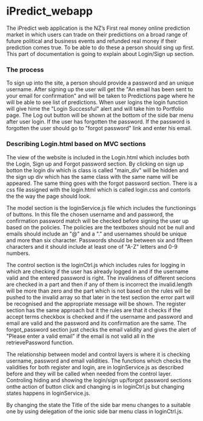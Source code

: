# iPredict_webapp
The iPredict web application is the NZ’s First real money online prediction market in which users can trade on their predictions on a broad range of future political and business events and refunded real money if their prediction comes true. To be able to do these a person should sing up first. This part of documentation is going to explain about Login/Sign up section.

### The process
To sign up into the site, a person should provide a password and an unique username. After signing up the user will get the "An email has been sent to your email for confirmation" and will be taken to Predictions page where he will be able to see list of predictions. When user logins the login function will give hime the "Login Successful" alert and will take him to Portfolio page. The Log out button will be shown at the bottom of the side bar menu after user login. If the user has forgotten the password. If the password is forgotten the user should go to "forgot password" link and enter his email. 

### Describing Login.html based on MVC sections
The view of the website is included in the Login.html which includes both the Login, Sign up and Forgot password section. By clicking on sign up botton the login div which is class is called "main_div" will be hidden and the sign up div which has the same class with the same name will be appeared. The same thing goes with the forgot password section.
There is a css file assigned with the login.html which is called login.css and contorls the the way the page should look.

The model section is the loginService.js file which includes the functionings of buttons. In this file the chosen username and and password, the confirmation password match will be checked before signing the user up based on the policies. The policies are the textboxes should not be null and emails should include an "@" and a "." and usernames should be unique and more than six character. Passwords should be between six and fifteen characters and it should include at least one of "A-Z" letters and 0-9 numbers. 

The control section is the loginCtrl.js which includes rules for logging in which are checking if the user has already logged in and if the username valid and the entered password is right. The invalidness of different secions are checked in a part and then if any of them is incorrect the invalid.length will be more than zero and the part which is not based on the rules will be pushed to the invalid array so that later in the test section the error part will be recognised and the appropriate message will be shown.
The register section has the same approach but it the rules are that it checks if the accept terms checkbox is checked and if the username and password and email are valid and the password and its confirmation are the same. 
The forgot_password section just checks the email validity and gives the alert of "Please enter a valid email" if the email is not valid all in the retrievePassword function.

The relationship between model and control layers is where it is checking username, password and email validities. The functions which checks the validities for both register and login, are in loginService.js as described before and they will be called when needed from the control layer. Controling hiding and showing the login/sign up/forgot password sections onthe action of button click and changing is in loginCtrl.js but changing states happens in loginService.js.

By changing the state the Title of the side bar menu changes to a suitable one by using delegation of the ionic side bar menu class in loginCtrl.js.